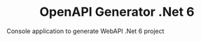 <h1 align="center">OpenAPI Generator .Net 6</h1>

Console application to generate WebAPI .Net 6 project 
